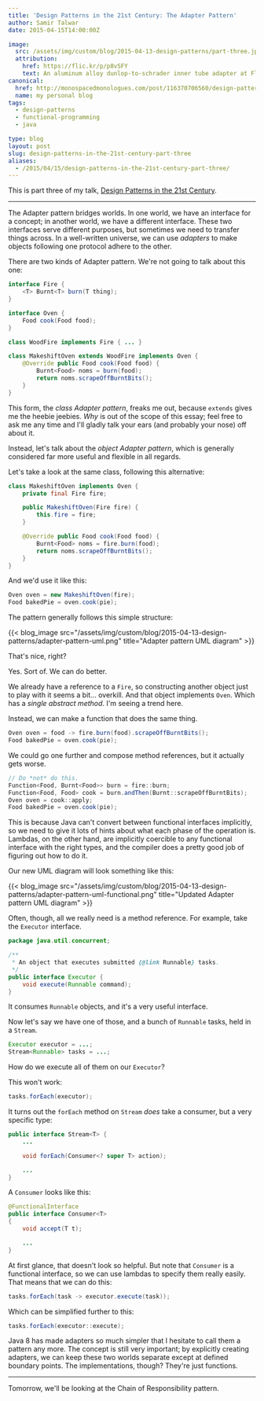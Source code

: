 ```yaml
---
title: 'Design Patterns in the 21st Century: The Adapter Pattern'
author: Samir Talwar
date: 2015-04-15T14:00:00Z

image:
  src: /assets/img/custom/blog/2015-04-13-design-patterns/part-three.jpg
  attribution:
    href: https://flic.kr/p/p8vSFY
    text: An aluminum alloy dunlop-to-schrader inner tube adapter at Flying Pigeon LA, by Umberto Brayj
canonical:
  href: http://monospacedmonologues.com/post/116370706560/design-patterns-in-the-21st-century-the-abstract
  name: my personal blog
tags:
  - design-patterns
  - functional-programming
  - java

type: blog
layout: post
slug: design-patterns-in-the-21st-century-part-three
aliases: 
  - /2015/04/15/design-patterns-in-the-21st-century-part-three/
---
```


This is part three of my talk, [Design Patterns in the 21st Century][].

[Design Patterns in the 21st Century]: http://talks.samirtalwar.com/design-patterns-in-the-21st-century.html

---

The Adapter pattern bridges worlds. In one world, we have an interface for a concept; in another world, we have a different interface. These two interfaces serve different purposes, but sometimes we need to transfer things across. In a well-written universe, we can use *adapters* to make objects following one protocol adhere to the other.

There are two kinds of Adapter pattern. We're not going to talk about this one:

~~~java
interface Fire {
    <T> Burnt<T> burn(T thing);
}

interface Oven {
    Food cook(Food food);
}

class WoodFire implements Fire { ... }

class MakeshiftOven extends WoodFire implements Oven {
    @Override public Food cook(Food food) {
        Burnt<Food> noms = burn(food);
        return noms.scrapeOffBurntBits();
    }
}
~~~

This form, the *class Adapter pattern*, freaks me out, because `extends` gives me the heebie jeebies. *Why* is out of the scope of this essay; feel free to ask me any time and I'll gladly talk your ears (and probably your nose) off about it.

Instead, let's talk about the *object Adapter pattern*, which is generally considered far more useful and flexible in all regards.

Let's take a look at the same class, following this alternative:

~~~java
class MakeshiftOven implements Oven {
    private final Fire fire;

    public MakeshiftOven(Fire fire) {
        this.fire = fire;
    }

    @Override public Food cook(Food food) {
        Burnt<Food> noms = fire.burn(food);
        return noms.scrapeOffBurntBits();
    }
}
~~~

And we'd use it like this:

~~~java
Oven oven = new MakeshiftOven(fire);
Food bakedPie = oven.cook(pie);
~~~

The pattern generally follows this simple structure:

{{< blog_image src="/assets/img/custom/blog/2015-04-13-design-patterns/adapter-pattern-uml.png" title="Adapter pattern UML diagram" >}}

That's nice, right?

Yes. Sort of. We can do better.

<!--more-->

We already have a reference to a `Fire`, so constructing another object just to play with it seems a bit… overkill. And that object implements `Oven`. Which has a *single abstract method*. I'm seeing a trend here.

Instead, we can make a function that does the same thing.

~~~java
Oven oven = food -> fire.burn(food).scrapeOffBurntBits();
Food bakedPie = oven.cook(pie);
~~~

We could go one further and compose method references, but it actually gets worse.

~~~java
// Do *not* do this.
Function<Food, Burnt<Food>> burn = fire::burn;
Function<Food, Food> cook = burn.andThen(Burnt::scrapeOffBurntBits);
Oven oven = cook::apply;
Food bakedPie = oven.cook(pie);
~~~

This is because Java can't convert between functional interfaces implicitly, so we need to give it lots of hints about what each phase of the operation is. Lambdas, on the other hand, are implicitly coercible to any functional interface with the right types, and the compiler does a pretty good job of figuring out how to do it.

Our new UML diagram will look something like this:

{{< blog_image src="/assets/img/custom/blog/2015-04-13-design-patterns/adapter-pattern-uml-functional.png" title="Updated Adapter pattern UML diagram" >}}

Often, though, all we really need is a method reference. For example, take the `Executor` interface.

~~~java
package java.util.concurrent;

/**
 * An object that executes submitted {@link Runnable} tasks.
 */
public interface Executor {
    void execute(Runnable command);
}
~~~

It consumes `Runnable` objects, and it's a very useful interface.

Now let's say we have one of those, and a bunch of `Runnable` tasks, held in a `Stream`.

~~~java
Executor executor = ...;
Stream<Runnable> tasks = ...;
~~~

How do we execute all of them on our `Executor`?

This won't work:

~~~java
tasks.forEach(executor);
~~~

It turns out the `forEach` method on `Stream` *does* take a consumer, but a very specific type:

~~~java
public interface Stream<T> {
    ...

    void forEach(Consumer<? super T> action);

    ...
}
~~~

A `Consumer` looks like this:

~~~java
@FunctionalInterface
public interface Consumer<T>
{
    void accept(T t);

    ...
}
~~~

At first glance, that doesn't look so helpful. But note that `Consumer` is a functional interface, so we can use lambdas to specify them really easily. That means that we can do this:

~~~java
tasks.forEach(task -> executor.execute(task));
~~~

Which can be simplified further to this:

~~~java
tasks.forEach(executor::execute);
~~~

Java 8 has made adapters so much simpler that I hesitate to call them a pattern any more. The concept is still very important; by explicitly creating adapters, we can keep these two worlds separate except at defined boundary points. The implementations, though? They're just functions.

---

Tomorrow, we'll be looking at the Chain of Responsibility pattern.

